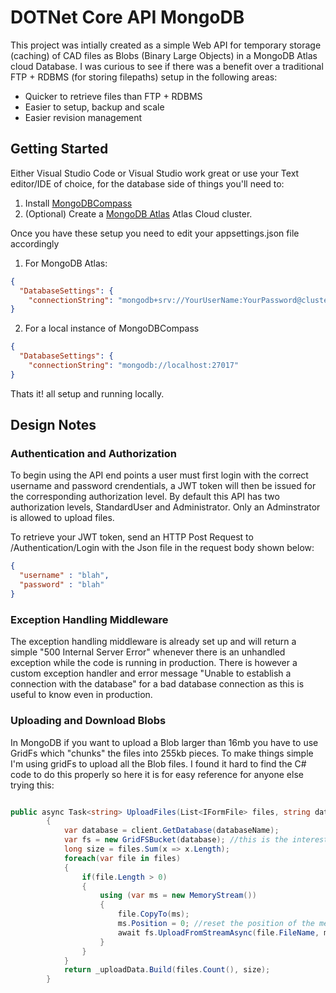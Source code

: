 # DOTNet Core API MongoDB
This project was intially created as a simple Web API for temporary storage (caching) of CAD files as Blobs (Binary Large Objects) in a MongoDB Atlas cloud Database. I was curious to see if there was a benefit over a traditional FTP + RDBMS (for storing filepaths) setup in the following areas:
* Quicker to retrieve files than FTP + RDBMS
* Easier to setup, backup and scale 
* Easier revision management

## Getting Started
Either Visual Studio Code or Visual Studio work great or use your Text editor/IDE of choice, for the database side of things you'll need to:
1. Install [MongoDBCompass](https://www.mongodb.com/products/compass) 
2. (Optional) Create a [MongoDB Atlas](https://www.mongodb.com/cloud/atlas) Atlas Cloud cluster.

Once you have these setup you need to edit your appsettings.json file accordingly

1. For MongoDB Atlas:

```json
{
  "DatabaseSettings": {
    "connectionString": "mongodb+srv://YourUserName:YourPassword@cluster0.dqsmb.mongodb.net/test?retryWrites=true&w=majority"
}
```
2. For a local instance of MongoDBCompass
```json
{
  "DatabaseSettings": {
    "connectionString": "mongodb://localhost:27017"
}
```
Thats it! all setup and running locally. 

## Design Notes 

### Authentication and Authorization
To begin using the API end points a user must first login with the correct username and password crendentials, a JWT token will then be issued for the corresponding authorization level. By default this API has two authorization levels, StandardUser and Administrator. Only an Adminstrator is allowed to upload files.

To retrieve your JWT token, send an HTTP Post Request to /Authentication/Login with the Json file in the request body shown below:

```json
{
  "username" : "blah",
  "password" : "blah"
}
```

### Exception Handling Middleware
The exception handling middleware is already set up and will return a simple "500 Internal Server Error" whenever there is an unhandled exception while the code is running in production. There is however a custom exception handler and error message "Unable to establish a connection with the database" for a bad database connection as this is useful to know even in production.

### Uploading and Download Blobs
In MongoDB if you want to upload a Blob larger than 16mb you have to use GridFs which "chunks" the files into 255kb pieces. To make things simple I'm using gridFs to upload all the Blob files. I found it hard to find the C# code to do this properly so here it is for easy reference for anyone else trying this:

```csharp

public async Task<string> UploadFiles(List<IFormFile> files, string databaseName)
        {
            var database = client.GetDatabase(databaseName);
            var fs = new GridFSBucket(database); //this is the interesting step for uploading big files
            long size = files.Sum(x => x.Length);
            foreach(var file in files)
            {
                if(file.Length > 0)
                {
                    using (var ms = new MemoryStream())
                    {
                        file.CopyTo(ms);
                        ms.Position = 0; //reset the position of the memory stream
                        await fs.UploadFromStreamAsync(file.FileName, ms);
                    }
                }
            }
            return _uploadData.Build(files.Count(), size);
        }
```





